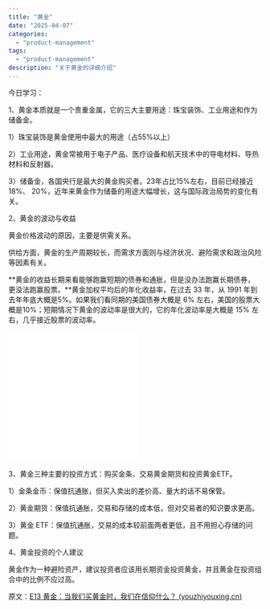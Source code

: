 ```yaml
---
title: "黄金"
date: "2025-04-07"
categories: 
  - "product-management"
tags:
  - "product-management"
description: "关于黄金的详细介绍"
---
```


今日学习：

1、黄金本质就是一个贵重金属，它的三大主要用途：珠宝装饰、工业用途和作为储备金。

1）珠宝装饰是黄金使用中最大的用途（占55%以上）

2）工业用途，黄金常被用于电子产品、医疗设备和航天技术中的导电材料、导热材料和反射器。

3）储备金，各国央行是最大的黄金购买者。23年占比15%左右，目前已经接近18%、 20%，近年来黄金作为储备的用途大幅增长，这与国际政治局势的变化有关。

2、黄金的波动与收益

黄金价格波动的原因，主要是供需关系。

供给方面，黄金的生产周期较长，而需求方面则与经济状况、避险需求和政治风险等因素有关。

**黄金的收益长期来看能够跑赢短期的债券和通胀，但是没办法跑赢长期债券，更没法跑赢股票。**黄金加权平均后的年化收益率，在过去 33 年，从 1991 年到去年年底大概是5%。如果我们看同期的美国债券大概是 6% 左右，美国的股票大概是10%；短期情况下黄金的波动率是很大的，它的年化波动率是大概是 15% 左右，几乎接近股票的波动率。

![占位图](/assets/images/product-management/2025-04-07-黄金/placeholder.png)

3、黄金三种主要的投资方式：购买金条、交易黄金期货和投资黄金ETF。

1）金条金币：保值抗通胀，但买入卖出的差价高、量大的话不易保管。

2）黄金期货：保值抗通胀，交易和存储的成本低，但对交易者的知识要求更高。

3）黄金 ETF：保值抗通胀，交易的成本较前面两者更低，且不用担心存储的问题。

4、黄金投资的个人建议

黄金作为一种避险资产，建议投资者应该用长期资金投资黄金，并且黄金在投资组合中的比例不应过高。

原文：[E13 黄金：当我们买黄金时，我们在信仰什么？ (](https://youzhiyouxing.cn/n/materials/1669)[youzhiyouxing.cn](//youzhiyouxing.cn)[)](https://youzhiyouxing.cn/n/materials/1669)


